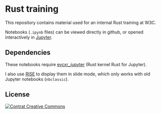 # Rust training

This repository contains material used for an internal Rust training at W3C.

Notebooks (`.ipynb` files) can be viewed directly in github,
or opened interactively in [Jupyter](https://jupyter.org/).


## Dependencies

These notebooks require [evcxr_jupyter](https://github.com/google/evcxr/blob/master/evcxr_jupyter/README.md)
(Rust kernel Rust for Jupyter).

I also use [RISE](https://github.com/damianavila/RISE) to display them in slide mode,
which only works with old Jupyter notebooks (`nbclassic`).

## License

<a rel="license" href="http://creativecommons.org/licenses/by-nc-sa/2.0/fr/"><img alt="Contrat Creative Commons" style="border-width:0" src="http://i.creativecommons.org/l/by-nc-sa/2.0/fr/88x31.png" /></a>